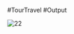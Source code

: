 #TourTravel
#Output

![22](https://user-images.githubusercontent.com/81501716/198054192-42347458-9b64-4cd1-a19f-08c2180ac03f.png)
